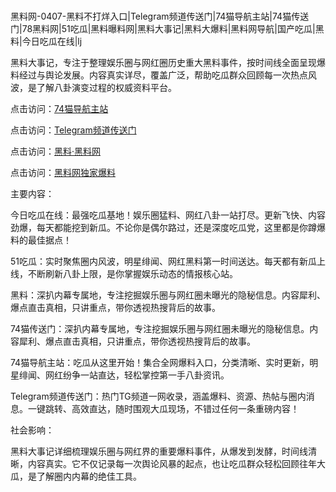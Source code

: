 #
黑料网-0407-黑料不打烊入口|Telegram频道传送门|74猫导航主站|74猫传送门|78黑料网|51吃瓜|黑料曝料网|黑料大事记|黑料大爆料|黑料网导航|国产吃瓜|黑料|今日吃瓜在线|lj

黑料大事记，专注于整理娱乐圈与网红圈历史重大黑料事件，按时间线全面呈现爆料经过与舆论发展。内容真实详尽，覆盖广泛，帮助吃瓜群众回顾每一次热点风波，是了解八卦演变过程的权威资料平台。


点击访问：<a href="https://74mao.com/">74猫导航主站</a>

点击访问：<a href="https://74mao.com/">Telegram频道传送门</a>

点击访问：<a href="https://gbs-3wd.pages.dev/">黑料·黑料网</a>

点击访问：<a href="https://jha.pages.dev/">黑料网独家爆料</a>


主要内容：

今日吃瓜在线：最强吃瓜基地！娱乐圈猛料、网红八卦一站打尽。更新飞快、内容劲爆，每天都能挖到新瓜。不论你是偶尔路过，还是深度吃瓜党，这里都是你蹲爆料的最佳据点！

51吃瓜：实时聚焦圈内风波，明星绯闻、网红黑料第一时间送达。每天都有新瓜上线，不断刷新八卦上限，是你掌握娱乐动态的情报核心站。

黑料：深扒内幕专属地，专注挖掘娱乐圈与网红圈未曝光的隐秘信息。内容犀利、爆点直击真相，只讲重点，带你透视热搜背后的故事。

74猫传送门：深扒内幕专属地，专注挖掘娱乐圈与网红圈未曝光的隐秘信息。内容犀利、爆点直击真相，只讲重点，带你透视热搜背后的故事。

74猫导航主站：吃瓜从这里开始！集合全网爆料入口，分类清晰、实时更新，明星绯闻、网红纷争一站直达，轻松掌控第一手八卦资讯。

Telegram频道传送门：热门TG频道一网收录，涵盖爆料、资源、热帖与圈内消息。一键跳转、高效直达，随时围观大瓜现场，不错过任何一条重磅内容！

社会影响：

黑料大事记详细梳理娱乐圈与网红界的重要爆料事件，从爆发到发酵，时间线清晰，内容真实。它不仅记录每一次舆论风暴的起点，也让吃瓜群众轻松回顾往年大瓜，是了解圈内内幕的绝佳工具。

<span style="display:none;">[Canonical link](）</span>
